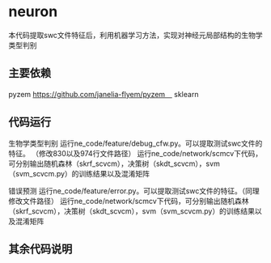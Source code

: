 # neuron
本代码提取swc文件特征后，利用机器学习方法，实现对神经元局部结构的生物学类型判别

## 主要依赖
pyzem
https://github.com/janelia-flyem/pyzem　
sklearn

## 代码运行
生物学类型判别
运行ne_code/feature/debug_cfw.py。可以提取测试swc文件的特征。
（修改830以及974行文件路径）
运行ne_code/network/scmcv下代码，可分别输出随机森林（skrf_scvcm），决策树（skdt_scvcm），svm（svm_scvcm.py）的训练结果以及混淆矩阵

错误预测
运行ne_code/feature/error.py。可以提取测试swc文件的特征。（同理修改文件路径）
运行ne_code/network/scmcv下代码，可分别输出随机森林（skrf_scvcm），决策树（skdt_scvcm），svm（svm_scvcm.py）的训练结果以及混淆矩阵

## 其余代码说明
